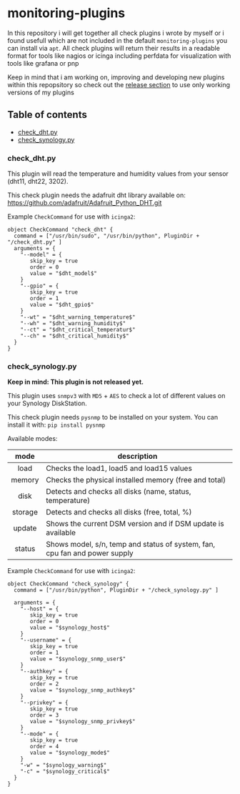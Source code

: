 # monitoring-plugins
In this repository i will get together all check plugins i wrote by myself or i found usefull which are not included in the default ```monitoring-plugins``` you can install via ```apt```. All check plugins will return their results in a readable format for tools like nagios or icinga including perfdata for visualization with tools like grafana or pnp 

Keep in mind that i am working on, improving and developing new plugins within this repopsitory so check out the [release section](https://github.com/wernerfred/monitoring-plugins/releases) to use only working versions of my plugins

## Table of contents
- [check_dht.py](#check_dht.py)
- [check_synology.py](#check_synology.py)

### check_dht.py
This plugin will read the temperature and humidity values from your sensor (dht11, dht22, 3202).

This check plugin needs the adafruit dht library available on: https://github.com/adafruit/Adafruit_Python_DHT.git

Example ```CheckCommand``` for use with ```icinga2```:
```
object CheckCommand "check_dht" {
  command = ["/usr/bin/sudo", "/usr/bin/python", PluginDir + "/check_dht.py" ]
  arguments = {
    "--model" = {
       skip_key = true
       order = 0
       value = "$dht_model$"
    }
    "--gpio" = {
       skip_key = true
       order = 1
       value = "$dht_gpio$"
    }
    "--wt" = "$dht_warning_temperature$"
    "--wh" = "$dht_warning_humidity$"
    "--ct" = "$dht_critical_temperatur$"
    "--ch" = "$dht_critical_humidity$"
  }
}
```
### check_synology.py
**Keep in mind: This plugin is not released yet.**

This plugin uses ```snmpv3``` with ```MD5``` + ```AES``` to check a lot of different values on your Synology DiskStation.

This check plugin needs ```pysnmp``` to be installed on your system. You can install it with: ```pip install pysnmp```

Available modes:

| mode    | description                                                                |
| :-----: | -------------------------------------------------------------------------- |
| load    | Checks the load1, load5 and load15 values                                  |
| memory  | Checks the physical installed memory (free and total)                      |
| disk    | Detects and checks all disks (name, status, temperature)                   |
| storage | Detects and checks all disks (free, total, %)                              |
| update  | Shows the current DSM version and if DSM update is available               |
| status  | Shows model, s/n, temp and status of system, fan, cpu fan and power supply |

Example ```CheckCommand``` for use with ```icinga2```:
```
object CheckCommand "check_synology" {
  command = ["/usr/bin/python", PluginDir + "/check_synology.py" ]

  arguments = {
    "--host" = {
       skip_key = true
       order = 0
       value = "$synology_host$"
    }
    "--username" = {
       skip_key = true
       order = 1
       value = "$synology_snmp_user$"
    }
    "--authkey" = {
       skip_key = true
       order = 2
       value = "$synology_snmp_authkey$"
    }
    "--privkey" = {
       skip_key = true
       order = 3
       value = "$synology_snmp_privkey$"
    }
    "--mode" = {
       skip_key = true
       order = 4
       value = "$synology_mode$"
    }
    "-w" = "$synology_warning$"
    "-c" = "$synology_critical$"
  }
}
```
